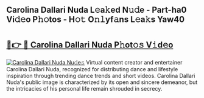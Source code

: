 ## Carolina Dallari Nuda L𝚎a𝚔ed N𝚞𝚍e - Part-ha0 Vi𝚍𝚎o P𝚑𝚘tos - H𝚘𝚝 O𝚗𝚕yf𝚊ns L𝚎a𝚔s Yaw40

# <h2><a href="http://kf30t4.oniu.top/?m=Carolina+Dallari+Nuda">🔗👉 🔴 Carolina Dallari Nuda P𝚑ot𝚘𝚜 V𝚒d𝚎o</a></h2>

[![Carolina Dallari Nuda Nu𝚍e𝚜](https://i.imgur.com/0qMVB7G.gif)](http://kf30t4.oniu.top/?m=Carolina+Dallari+Nuda)
Virtual content creator and entertainer Carolina Dallari Nuda, recognized for distributing dance and lifestyle inspiration through trending dance trends and short videos. Carolina Dallari Nuda's public image is characterized by its open and sincere demeanor, but the intricacies of his personal life remain shrouded in secrecy.  

